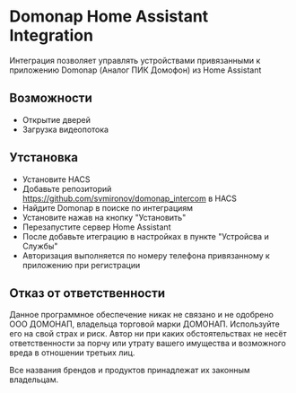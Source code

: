 # Domonap Home Assistant Integration

Интеграция позволяет управлять устройствами привязанными к приложению Domonap (Аналог ПИК Домофон) из Home Assistant

## Возможности

* Открытие дверей
* Загрузка видеопотока

## Утстановка

* Установите HACS
* Добавьте репозиторий https://github.com/svmironov/domonap_intercom в HACS 
* Найдите Domonap в поиске по интеграциям
* Установите нажав на кнопку "Установить" 
* Перезапустите сервер Home Assistant
* После добавьте итеграцию в настройках в пункте "Устройсва и Службы"
* Авторизация выполняется по номеру телефона привязанному к приложению при регистрации

## Отказ от ответственности

Данное программное обеспечение никак не связано и не одобрено ООО ДОМОНАП, владельца торговой марки ДОМОНАП. Используйте его на свой страх и риск. Автор ни при каких обстоятельствах не несёт ответственности за порчу или утрату вашего имущества и возможного вреда в отношении третьих лиц.

Все названия брендов и продуктов принадлежат их законным владельцам.